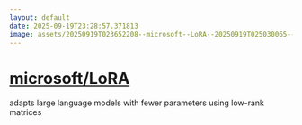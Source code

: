 ```yaml
---
layout: default
date: 2025-09-19T23:28:57.371813
image: assets/20250919T023652208--microsoft--LoRA--20250919T025030065--cropped.png
---
```


# [microsoft/LoRA](https://github.com/microsoft/LoRA)

adapts large language models with fewer parameters using low-rank matrices
